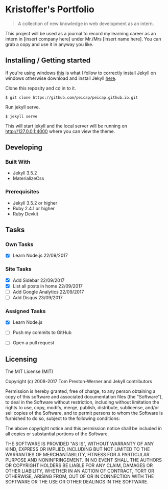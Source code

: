 # Kristoffer's Portfolio
> A collection of new knowledge in web development as an intern. 

This project will be used as a journal to record my learning career as an intern in [insert company here] under Mr./Mrs [insert name here]. You can grab a copy and use it in anyway you like.

## Installing / Getting started
If you're using windows [this](jekyll-windows.juthilo.com) is what I follow to correctly install Jekyll on windows otherwise download and install Jekyll [here](https://jekyllrb.com/).  

Clone this reposity and cd in to it.
```shell
$ git clone https://github.com/peicap/peicap.github.io.git
```

Run jekyll serve.

```shell
$ jekyll serve
```

This will start jekyll and the local server will be running on http://127.0.0.1:4000 where you can view the theme.

## Developing

### Built With
* Jekyll 3.5.2
* MaterializeCss

### Prerequisites
* Jekyll 3.5.2 or higher
* Ruby 2.4.1 or higher
* Ruby Devkit

## Tasks

### Own Tasks
- [x] Learn Node.js 22/09/2017

### Site Tasks
- [x] Add Sidebar 22/09/2017
- [x] List all posts in home 22/09/2017
- [ ] Add Google Analytics 22/09/2017
- [ ] Add Disqus 23/09/2017

### Assigned Tasks
- [x] Learn Node.js
- [ ] Push my commits to GitHub
- [ ] Open a pull request


## Licensing

The MIT License (MIT)

Copyright (c) 2008-2017 Tom Preston-Werner and Jekyll contributors

Permission is hereby granted, free of charge, to any person obtaining a copy
of this software and associated documentation files (the "Software"), to deal
in the Software without restriction, including without limitation the rights
to use, copy, modify, merge, publish, distribute, sublicense, and/or sell
copies of the Software, and to permit persons to whom the Software is
furnished to do so, subject to the following conditions:

The above copyright notice and this permission notice shall be included in all
copies or substantial portions of the Software.

THE SOFTWARE IS PROVIDED "AS IS", WITHOUT WARRANTY OF ANY KIND, EXPRESS OR
IMPLIED, INCLUDING BUT NOT LIMITED TO THE WARRANTIES OF MERCHANTABILITY,
FITNESS FOR A PARTICULAR PURPOSE AND NONINFRINGEMENT. IN NO EVENT SHALL THE
AUTHORS OR COPYRIGHT HOLDERS BE LIABLE FOR ANY CLAIM, DAMAGES OR OTHER
LIABILITY, WHETHER IN AN ACTION OF CONTRACT, TORT OR OTHERWISE, ARISING FROM,
OUT OF OR IN CONNECTION WITH THE SOFTWARE OR THE USE OR OTHER DEALINGS IN THE
SOFTWARE.